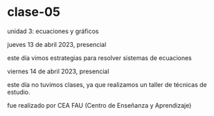 # clase-05

unidad 3: ecuaciones y gráficos

jueves 13 de abril 2023, presencial

este día vimos estrategias para resolver sistemas de ecuaciones

viernes 14 de abril 2023, presencial

este día no tuvimos clases, ya que realizamos un taller de técnicas de estudio.

fue realizado por CEA FAU (Centro de Enseñanza y Aprendizaje)
